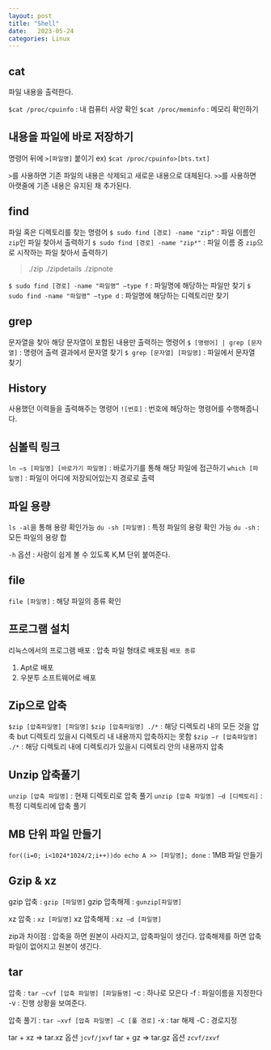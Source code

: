 ```yaml
---
layout: post
title: "Shell"
date:   2023-05-24
categories: Linux
---
```


## cat
파일 내용을 출력한다.

`$cat /proc/cpuinfo` : 내 컴퓨터 사양 확인
`$cat /proc/meminfo` : 메모리 확인하기

## 내용을 파일에 바로 저장하기
명령어 뒤에 `>[파일명]` 붙이기
ex) `$cat /proc/cpuinfo>[bts.txt]`

`>`를 사용하면 기존 파일의 내용은 삭제되고 새로운 내용으로 대체된다.
`>>`를 사용하면 아랫줄에 기존 내용은 유지된 채 추가된다.

## find
파일 혹은 디렉토리를 찾는 명령어
`$ sudo find [경로] -name "zip“` : 파일 이름인 `zip`인 파일 찾아서 출력하기
`$ sudo find [경로] -name "zip*"` : 파일 이름 중 `zip`으로 시작하는 파일 찾아서 출력하기
>./zip
./zipdetails
./zipnote

`$ sudo find [경로] -name "파일명“ –type f` : 파일명에 해당하는 파일만 찾기
`$ sudo find -name "파일명“ –type d` : 파일명에 해당하는 디렉토리만 찾기

## grep
문자열을 찾아 해당 문자열이 포함된 내용만 출력하는 명령어
`$ [명령어] | grep [문자열]` : 명령어 출력 결과에서 문자열 찾기
`$ grep [문자열] [파일명]` : 파일에서 문자열 찾기

## History
사용했던 이력들을 출력해주는 명령어
`![번호]` : 번호에 해당하는 명령어를 수행해줍니다.

## 심볼릭 링크
`ln –s [파일명] [바로가기 파일명]` : 바로가기를 통해 해당 파일에 접근하기
`which [파일명]` : 파일이 어디에 저장되어있는지 경로로 출력

## 파일 용량
`ls -al`을 통해 용량 확인가능
`du -sh [파일명]` : 특정 파일의 용량 확인 가능
`du -sh` : 모든 파일의 용량 합

`-h` 옵션 : 사람이 쉽게 볼 수 있도록 K,M 단위 붙여준다.
## file
`file [파일명]` : 해당 파일의 종류 확인

## 프로그램 설치
리눅스에서의 프로그램 배포 : 압축 파일 형태로 배포됨
`배포 종류`

1. Apt로 배포
2. 우분투 소프트웨어로 배포

## Zip으로 압축
`$zip [압축파일명] [파일명]`
`$zip [압축파일명] ./*` : 해당 디렉토리 내의 모든 것을 압축 but 디렉토리 있을시 디렉토리 내 내용까지 압축하지는 못함
`$zip –r [압축파일명] ./*` : 해당 디렉토리 내에 디렉토리가 있을시 디렉토리 안의 내용까지 압축

## Unzip 압축풀기
`unzip [압축 파일명]` : 현재 디렉토리로 압축 풀기
`unzip [압축 파일명] –d [디렉토리]` : 특정 디렉토리에 압축 풀기

## MB 단위 파일 만들기
`for((i=0; i<1024*1024/2;i++))do echo A >> [파일명]; done` : 1MB 파일 만들기

## Gzip & xz
gzip 압축 : `gzip [파일명]`
gzip 압축해제 : `gunzip[파일명]`

xz 압축 : `xz [파일명]`
xz 압축해제 : `xz –d [파일명]`

zip과 차이점 : 압축을 하면 원본이 사라지고, 압축파일이 생긴다. 
압축해제를 하면 압축파일이 없어지고 원본이 생긴다.

## tar
압축 : `tar –cvf [압축 파일명] [파일들명]`
-c : 하나로 모은다
-f : 파일이름을 지정한다
-v : 진행 상황을 보여준다.

압축 풀기 : `tar –xvf [압축 파일명] –C [풀 경로]`
-x : tar 해제
-C : 경로지정

tar + xz => tar.xz 옵션 `jcvf/jxvf`
tar + gz => tar.gz 옵션 `zcvf/zxvf`





